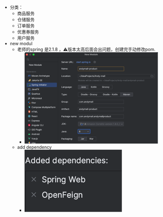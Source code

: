 - 分类：
	- 商品服务
	- 仓储服务
	- 订单服务
	- 优惠券服务
	- 用户服务
- new modul
	- 老师的spring 是2.1.8 ，⚠️版本太高后面会出问题，创建完手动修改pom.
		- ![](Pasted%20image%2020230813190038.png)
	- add dependency
		- ![](Pasted%20image%2020230813190229.png)